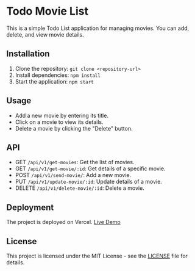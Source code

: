 # Todo Movie List

This is a simple Todo List application for managing movies. You can add, delete, and view movie details.

## Installation

1. Clone the repository: `git clone <repository-url>`
2. Install dependencies: `npm install`
3. Start the application: `npm start`

## Usage

- Add a new movie by entering its title.
- Click on a movie to view its details.
- Delete a movie by clicking the "Delete" button.

## API

- GET `/api/v1/get-movies`: Get the list of movies.
- GET `/api/v1/get-movie/:id`: Get details of a specific movie.
- POST `/api/v1/send-movie/`: Add a new movie.
- PUT `/api/v1/update-movie/:id`: Update details of a movie.
- DELETE `/api/v1/delete-movie/:id`: Delete a movie.

## Deployment

The project is deployed on Vercel. [Live Demo](https://movie-zeta-five.vercel.app/)

## License

This project is licensed under the MIT License - see the [LICENSE](LICENSE) file for details.
